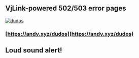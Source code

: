 VjLink-powered 502/503 error pages
----------------------

[![dudos](https://pp.vk.me/c624522/v624522108/4cc74/ErVPl1O56jc.jpg)](https://andv.xyz/dudos)

### [https://andv.xyz/dudos](https://andv.xyz/dudos)

## Loud sound alert!